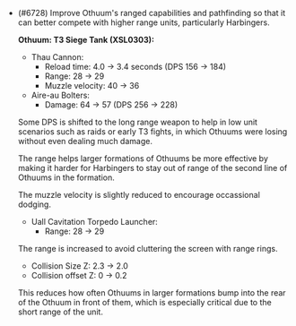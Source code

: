- (#6728) Improve Othuum's ranged capabilities and pathfinding so that it can better compete with higher range units, particularly Harbingers.

  **Othuum: T3 Siege Tank (XSL0303):**
    - Thau Cannon:
      - Reload time: 4.0 -> 3.4 seconds (DPS 156 -> 184)
      - Range: 28 -> 29
      - Muzzle velocity: 40 -> 36
    - Aire-au Bolters:
      - Damage: 64 -> 57 (DPS 256 -> 228)
      
    Some DPS is shifted to the long range weapon to help in low unit scenarios such as raids or early T3 fights, in which Othuums were losing without even dealing much damage.
    
    The range helps larger formations of Othuums be more effective by making it harder for Harbingers to stay out of range of the second line of Othuums in the formation.

    The muzzle velocity is slightly reduced to encourage occassional dodging.

    - Uall Cavitation Torpedo Launcher:
      - Range: 28 -> 29

    The range is increased to avoid cluttering the screen with range rings.

    - Collision Size Z: 2.3 -> 2.0
    - Collision offset Z: 0 -> 0.2

    This reduces how often Othuums in larger formations bump into the rear of the Othuum in front of them, which is especially critical due to the short range of the unit.
